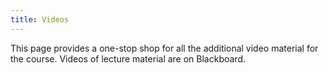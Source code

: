 ```yaml
---
title: Videos
---
```

This page provides a one-stop shop for all the additional video material for the course. Videos of lecture material are on Blackboard.
